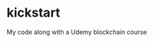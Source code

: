 <!-- The first block of a blockchain is called genuses block and it does not have a prev hash
SHA256 it is secure hasing algorithm (64 characters) hexadecimal 1 character takes 4 bytes
So total 256 bytes of memory in the computer
Immutable ledger (Record book)
Distributed P2P network where the whole set of data is stored in all the computers in that network
So that if there is change in any one all the systems would help in restoring the data very quickly
Mining is all about predicting the nounce which would generate a hash that would be below the target
And would help in creating a block
Byzantine fault tolerence (castle and the commander story)(Less than 33.3% can be traitors)
Consensius protocol
1) To check if the block added by the miner is not malicius by checking proof of work
2) To decide which block would be added first in simultaneous addtion of blocks.
The block which would be spread in more than half of the network would be added first


Ethereum is a network made on which we can run our smart contracts 
Each computer in the network will have the copy of that smart contract 
In this each node will contain
1)History of the transactions/History of the smart contract/Current state of the smart contract
This blockchain is just like a virtual memory in everyones device soo that sending malicious code wont affect
files of others and also there is a gas fees over several operations performed in the ethereum

DAO(Decentralized autonomous organisations which can run on itself without involving ppl)

Soft fork the whole contract will update wheraes in the hard fork there would be two parellel networks created
Which means that one has to update in order to be a part of any

Ethereum network can be used to store money or data, networks are formed by one or more nodes
Each node is a machine running on ethereum client, each node can contain full copy of the blockchain
Blockchain is a database which keeps record of the all the trasactions which may ever have taken place

In ethereum one account is used on all the networks
It takes time to mine the blocks ...if it takes more time than it will raise the target value 
And accordingly when it finds a nounce which creates a hash less than the target it will make a block
The time taken from 0 to the target nonce is known as block time 

Smart contract is basically an account controlled by code
Metamask is a crytocurrency wallet which is used to interact with the ethereum blockchain

Wwb3 library is a tool we use to interact with any given ethereum network

When we deploy a contract it generates an ABI and bytecode (which gets deployed on the network)
Now there is truffle which is development environment used to for contract creation/local testing and deployment

Now from the constructor of Web3 we make an instance of web3 and when we do that we would need a provider to make in run in any network.
So basically provider acts as a bridge between the web3 instance and the ethereum network

To test our contracts we use mocha library and it has the following functions
1) it -> run a test and make an assertion
2) describe -> groups together it functions
3) beforeEach -> Executes some general setup

Here we use our local ethereum network ganache-cli which already has some test accounts though which we can make transactions
Now ganache also provides its provider which have accounts through which we can have transactions on
So after that we can also use our own account on metamask to do the same 
Now our contract should run on a particular node in the network / we can use ethereum node to do the same but its complicated so for that we use infura api which helps us to get access to a node on the network
We use the truffle wallet provider in place of ganache which allows us to connect to infura and unlock our account in order to make transactions in it

In solidity when we write int it is by default int256 which has large negative and positive range although we can use int8/int16 etc when we need only small values
uint -> has only positive value
msg is a global variable which is a object that stores details about the transaction
Gotcha-> We do not have the ability to pull a nested array from the solidity world to the javascript world
Its not limitation of solidity or javascript its just the limitation of the bridge between them that connects

Normal web works like if we click a button it the data goes/comes from the server 
But here in blockchain when we do something it happens and is handles in the browser for that we use web3 library which with the help of metamask connects us to the ethereum network which sends the data to us
Although the server can still work if we want it but its role is very less
Anytime user changes data they have to send a transaction to the network

Now metamask will always inject web3 in the browser we are using and that version is outdated (this it does by using provider)
So we have to use our version of web3 so what we do is we hijack the provider and put our version of web3 inside it (Browser)
Also this lottery application we are making for only the user who have metamask, so the users who doesnt have metamask cannot use it

Now we need to provide web3(Frontend) the ABI and the address of the account through which the contract is deployed so that it can interact with our deployed contract on any network

We take the ABI and account address and put it in react so as to create a local copy of our deployed contract in the blockchain

There is also a concept of storage and memory data 
Storage data can be referred to as that which is stored permanently(for example the globally declared variables) and memory data can be thought of something which can change or is not permanent (for exampke the arguments we pass in the functions)
When we write storage(keyword) it changes the value of the array by the name but when we write memory keyword it creats a totally different array and assigns the value to it

When we write storage it points to the exact same variable (array) but when we write memory it makes a copy of the same like when we pass arguments in a function it makes a copy of them by default

Whenever writing a contract always try to avoid the usage of arrays as in a large application they caz of lot off gas

Now in solidity world mappings are different ie they can only be used for a single word lookup they cannot be used to get all the values/keys
Also in the mappings we have to provide the key as when we are mapping we do not store the keys

When we make a struct we only have to initialize the value types(uint, string, bool etc) not the reference types(mapping)

Remember a lookup on an array is a constant time operation while searching is not and it can increase the gas for larger lengths of array-->

# kickstart

My code along with a Udemy blockchain course

